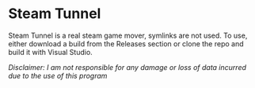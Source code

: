 # Steam Tunnel

Steam Tunnel is a real steam game mover, symlinks are not used. To use, either download a build from the Releases section or clone the repo and build it with Visual Studio.


*Disclaimer: I am not responsible for any damage or loss of data incurred due to the use of this program*

